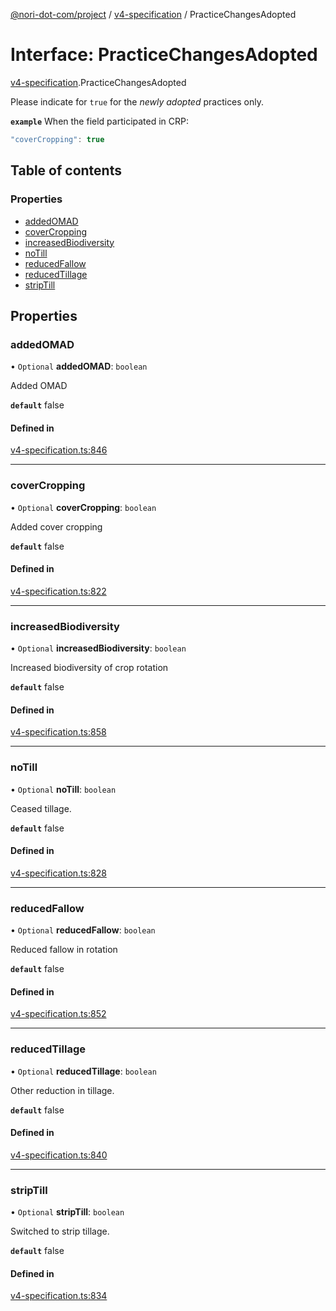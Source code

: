 [@nori-dot-com/project](../README.md) / [v4-specification](../modules/v4_specification.md) / PracticeChangesAdopted

# Interface: PracticeChangesAdopted

[v4-specification](../modules/v4_specification.md).PracticeChangesAdopted

Please indicate for `true` for the *newly adopted* practices only.

**`example`** When the field participated in CRP:

```js
"coverCropping": true
```

## Table of contents

### Properties

- [addedOMAD](v4_specification.PracticeChangesAdopted.md#addedomad)
- [coverCropping](v4_specification.PracticeChangesAdopted.md#covercropping)
- [increasedBiodiversity](v4_specification.PracticeChangesAdopted.md#increasedbiodiversity)
- [noTill](v4_specification.PracticeChangesAdopted.md#notill)
- [reducedFallow](v4_specification.PracticeChangesAdopted.md#reducedfallow)
- [reducedTillage](v4_specification.PracticeChangesAdopted.md#reducedtillage)
- [stripTill](v4_specification.PracticeChangesAdopted.md#striptill)

## Properties

### addedOMAD

• `Optional` **addedOMAD**: `boolean`

Added OMAD

**`default`** false

#### Defined in

[v4-specification.ts:846](https://github.com/nori-dot-eco/nori-dot-com/blob/b53d13d/packages/project/src/v4-specification.ts#L846)

___

### coverCropping

• `Optional` **coverCropping**: `boolean`

Added cover cropping

**`default`** false

#### Defined in

[v4-specification.ts:822](https://github.com/nori-dot-eco/nori-dot-com/blob/b53d13d/packages/project/src/v4-specification.ts#L822)

___

### increasedBiodiversity

• `Optional` **increasedBiodiversity**: `boolean`

Increased biodiversity of crop rotation

**`default`** false

#### Defined in

[v4-specification.ts:858](https://github.com/nori-dot-eco/nori-dot-com/blob/b53d13d/packages/project/src/v4-specification.ts#L858)

___

### noTill

• `Optional` **noTill**: `boolean`

Ceased tillage.

**`default`** false

#### Defined in

[v4-specification.ts:828](https://github.com/nori-dot-eco/nori-dot-com/blob/b53d13d/packages/project/src/v4-specification.ts#L828)

___

### reducedFallow

• `Optional` **reducedFallow**: `boolean`

Reduced fallow in rotation

**`default`** false

#### Defined in

[v4-specification.ts:852](https://github.com/nori-dot-eco/nori-dot-com/blob/b53d13d/packages/project/src/v4-specification.ts#L852)

___

### reducedTillage

• `Optional` **reducedTillage**: `boolean`

Other reduction in tillage.

**`default`** false

#### Defined in

[v4-specification.ts:840](https://github.com/nori-dot-eco/nori-dot-com/blob/b53d13d/packages/project/src/v4-specification.ts#L840)

___

### stripTill

• `Optional` **stripTill**: `boolean`

Switched to strip tillage.

**`default`** false

#### Defined in

[v4-specification.ts:834](https://github.com/nori-dot-eco/nori-dot-com/blob/b53d13d/packages/project/src/v4-specification.ts#L834)
